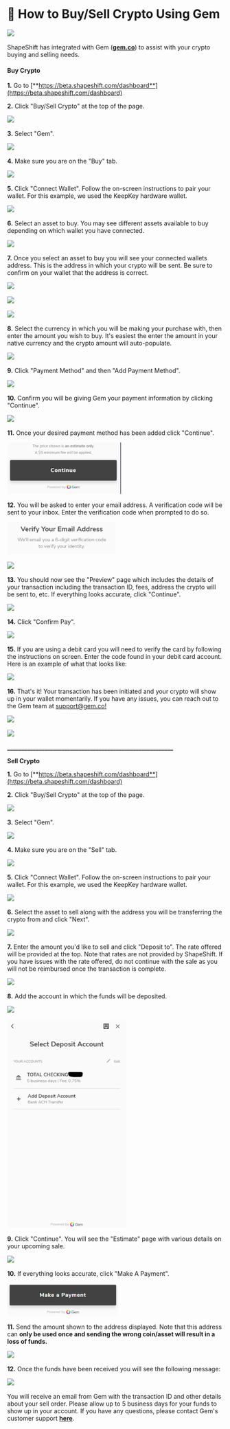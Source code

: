 # 💎 How to Buy/Sell Crypto Using Gem

![](<../../.gitbook/assets/image (168).png>)

ShapeShift has integrated with Gem ([**gem.co**](https://gem.co/)) to assist with your crypto buying and selling needs.

#### **Buy Crypto**

**1.** Go to [**https://beta.shapeshift.com/dashboard**](https://beta.shapeshift.com/dashboard)

**2.** Click "Buy/Sell Crypto" at the top of the page.

![](<../../.gitbook/assets/image (127).png>)

**3.** Select "Gem".

![](<../../.gitbook/assets/image (88).png>)

**4.** Make sure you are on the "Buy" tab.

![](<../../.gitbook/assets/image (117).png>)

**5.** Click "Connect Wallet". Follow the on-screen instructions to pair your wallet. For this example, we used the KeepKey hardware wallet.

![](<../../.gitbook/assets/image (148).png>)

**6.** Select an asset to buy. You may see different assets available to buy depending on which wallet you have connected.

![](<../../.gitbook/assets/image (227).png>)

**7.** Once you select an asset to buy you will see your connected wallets address. This is the address in which your crypto will be sent. Be sure to confirm on your wallet that the address is correct.

![](<../../.gitbook/assets/image (102).png>)

![](<../../.gitbook/assets/image (70).png>)

![](<../../.gitbook/assets/image (110).png>)

**8.** Select the currency in which you will be making your purchase with, then enter the amount you wish to buy. It's easiest the enter the amount in your native currency and the crypto amount will auto-populate.

![](<../../.gitbook/assets/image (85).png>)

**9.** Click "Payment Method" and then "Add Payment Method".

![](<../../.gitbook/assets/image (158).png>)

**10.** Confirm you will be giving Gem your payment information by clicking "Continue".

![](<../../.gitbook/assets/image (197).png>)

**11.** Once your desired payment method has been added click "Continue".

![](<../../.gitbook/assets/image (46).png>)

**12.** You will be asked to enter your email address. A verification code will be sent to your inbox. Enter the verification code when prompted to do so.

![](<../../.gitbook/assets/image (31) (1).png>)

![](<../../.gitbook/assets/image (186).png>)

**13.** You should now see the "Preview" page which includes the details of your transaction including the transaction ID, fees, address the crypto will be sent to, etc. If everything looks accurate, click "Continue".

![](<../../.gitbook/assets/image (75).png>)

**14.** Click "Confirm Pay".

![](<../../.gitbook/assets/image (244).png>)

**15.** If you are using a debit card you will need to verify the card by following the instructions on screen. Enter the code found in your debit card account. Here is an example of what that looks like:

![](<../../.gitbook/assets/image (94).png>)

**16.** That's it! Your transaction has been initiated and your crypto will show up in your wallet momentarily. If you have any issues, you can reach out to the Gem team at [support@gem.co!](mailto:support@gem.co)

![](<../../.gitbook/assets/image (98).png>)

![](<../../.gitbook/assets/image (87).png>)

**\_\_\_\_\_\_\_\_\_\_\_\_\_\_\_\_\_\_\_\_\_\_\_\_\_\_\_\_\_\_\_\_\_\_\_\_\_\_\_\_\_\_\_\_\_\_\_\_\_\_\_\_\_\_\_\_\_\_**

**Sell Crypto**

**1.** Go to [**https://beta.shapeshift.com/dashboard**](https://beta.shapeshift.com/dashboard)

**2.** Click "Buy/Sell Crypto" at the top of the page.

![](<../../.gitbook/assets/image (173).png>)

**3.** Select "Gem".

![](<../../.gitbook/assets/image (122).png>)

**4.** Make sure you are on the "Sell" tab.

![](<../../.gitbook/assets/image (224).png>)

**5.** Click "Connect Wallet". Follow the on-screen instructions to pair your wallet. For this example, we used the KeepKey hardware wallet.

![](<../../.gitbook/assets/image (194).png>)

**6.** Select the asset to sell along with the address you will be transferring the crypto from and click "Next".

![](<../../.gitbook/assets/image (221).png>)

**7.** Enter the amount you'd like to sell and click "Deposit to". The rate offered will be provided at the top. Note that rates are not provided by ShapeShift. If you have issues with the rate offered, do not continue with the sale as you will not be reimbursed once the transaction is complete.

![](<../../.gitbook/assets/image (64).png>)

**8.** Add the account in which the funds will be deposited.

![](<../../.gitbook/assets/image (143).png>)

![](<../../.gitbook/assets/image (4) (1).png>)

**9.** Click "Continue". You will see the "Estimate" page with various details on your upcoming sale.

![](<../../.gitbook/assets/image (144).png>)

**10.** If everything looks accurate, click "Make A Payment".

![](<../../.gitbook/assets/image (46) (1).png>)

**11.** Send the amount shown to the address displayed. Note that this address can **only be used once and sending the wrong coin/asset will result in a loss of funds.**

![](<../../.gitbook/assets/image (62).png>)

**12.** Once the funds have been received you will see the following message:

![](<../../.gitbook/assets/image (135).png>)

You will receive an email from Gem with the transaction ID and other details about your sell order. Please allow up to 5 business days for your funds to show up in your account. If you have any questions, please contact Gem's customer support [**here**](https://gem.co/).
